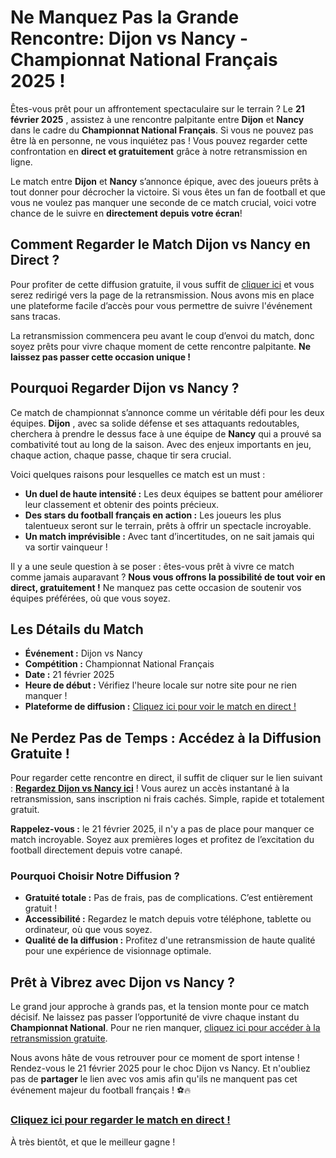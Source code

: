 # Ne Manquez Pas la Grande Rencontre: Dijon vs Nancy - Championnat National Français 2025 !

Êtes-vous prêt pour un affrontement spectaculaire sur le terrain ? Le **21 février 2025** , assistez à une rencontre palpitante entre **Dijon** et **Nancy** dans le cadre du **Championnat National Français**. Si vous ne pouvez pas être là en personne, ne vous inquiétez pas ! Vous pouvez regarder cette confrontation en **direct et gratuitement** grâce à notre retransmission en ligne.

Le match entre **Dijon** et **Nancy** s’annonce épique, avec des joueurs prêts à tout donner pour décrocher la victoire. Si vous êtes un fan de football et que vous ne voulez pas manquer une seconde de ce match crucial, voici votre chance de le suivre en **directement depuis votre écran**!

## Comment Regarder le Match Dijon vs Nancy en Direct ?

Pour profiter de cette diffusion gratuite, il vous suffit de [cliquer ici](https://tinyurl.com/livestreamfreeo?st=Dijon+vs+Nancy&si=gh) et vous serez redirigé vers la page de la retransmission. Nous avons mis en place une plateforme facile d’accès pour vous permettre de suivre l'événement sans tracas.

La retransmission commencera peu avant le coup d’envoi du match, donc soyez prêts pour vivre chaque moment de cette rencontre palpitante. **Ne laissez pas passer cette occasion unique !**

## Pourquoi Regarder Dijon vs Nancy ?

Ce match de championnat s’annonce comme un véritable défi pour les deux équipes. **Dijon** , avec sa solide défense et ses attaquants redoutables, cherchera à prendre le dessus face à une équipe de **Nancy** qui a prouvé sa combativité tout au long de la saison. Avec des enjeux importants en jeu, chaque action, chaque passe, chaque tir sera crucial.

Voici quelques raisons pour lesquelles ce match est un must :

- **Un duel de haute intensité :** Les deux équipes se battent pour améliorer leur classement et obtenir des points précieux.
- **Des stars du football français en action :** Les joueurs les plus talentueux seront sur le terrain, prêts à offrir un spectacle incroyable.
- **Un match imprévisible :** Avec tant d’incertitudes, on ne sait jamais qui va sortir vainqueur !

Il y a une seule question à se poser : êtes-vous prêt à vivre ce match comme jamais auparavant ? **Nous vous offrons la possibilité de tout voir en direct, gratuitement !** Ne manquez pas cette occasion de soutenir vos équipes préférées, où que vous soyez.

## Les Détails du Match

- **Événement :** Dijon vs Nancy
- **Compétition :** Championnat National Français
- **Date :** 21 février 2025
- **Heure de début :** Vérifiez l'heure locale sur notre site pour ne rien manquer !
- **Plateforme de diffusion :** [Cliquez ici pour voir le match en direct !](https://tinyurl.com/livestreamfreeo?st=Dijon+vs+Nancy&si=gh)

## Ne Perdez Pas de Temps : Accédez à la Diffusion Gratuite !

Pour regarder cette rencontre en direct, il suffit de cliquer sur le lien suivant : [**Regardez Dijon vs Nancy ici**](https://tinyurl.com/livestreamfreeo?st=Dijon+vs+Nancy&si=gh) ! Vous aurez un accès instantané à la retransmission, sans inscription ni frais cachés. Simple, rapide et totalement gratuit.

**Rappelez-vous :** le 21 février 2025, il n'y a pas de place pour manquer ce match incroyable. Soyez aux premières loges et profitez de l’excitation du football directement depuis votre canapé.

### Pourquoi Choisir Notre Diffusion ?

- **Gratuité totale :** Pas de frais, pas de complications. C’est entièrement gratuit !
- **Accessibilité :** Regardez le match depuis votre téléphone, tablette ou ordinateur, où que vous soyez.
- **Qualité de la diffusion :** Profitez d'une retransmission de haute qualité pour une expérience de visionnage optimale.

## Prêt à Vibrez avec Dijon vs Nancy ?

Le grand jour approche à grands pas, et la tension monte pour ce match décisif. Ne laissez pas passer l’opportunité de vivre chaque instant du **Championnat National**. Pour ne rien manquer, [cliquez ici pour accéder à la retransmission gratuite](https://tinyurl.com/livestreamfreeo?st=Dijon+vs+Nancy&si=gh).

Nous avons hâte de vous retrouver pour ce moment de sport intense ! Rendez-vous le 21 février 2025 pour le choc Dijon vs Nancy. Et n'oubliez pas de **partager** le lien avec vos amis afin qu'ils ne manquent pas cet événement majeur du football français ! ⚽🔥

### [**Cliquez ici pour regarder le match en direct !**](https://tinyurl.com/livestreamfreeo?st=Dijon+vs+Nancy&si=gh)

À très bientôt, et que le meilleur gagne !

